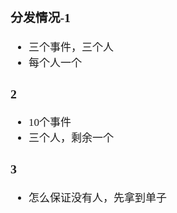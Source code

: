 <span  style="font-family: Simsun,serif; font-size: 17px; ">

### 分发情况-1

- 三个事件，三个人
- 每个人一个

### 2

- 10个事件
- 三个人，剩余一个

### 3

- 怎么保证没有人，先拿到单子

</span>